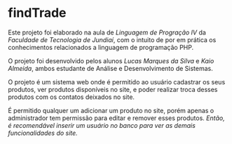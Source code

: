 # findTrade

Este projeto foi elaborado na aula de _Linguagem de Progração IV_ da _Faculdade
de Tecnologia de Jundiaí_, com o intuito de por em prática os conhecimentos
relacionados a linguagem de programação PHP.

O projeto foi desenvolvido pelos alunos _Lucas Marques da Silva_ e _Kaio Almeida_,
ambos estudante de Análise e Desenvolvimento de Sistemas.

O projeto é um sistema web onde é permitido ao usuário cadastrar os seus produtos,
ver produtos disponíveis no site, e poder realizar troca desses produtos com os contatos
deixados no site.

É permitido qualquer um adicionar um produto no site, porém apenas o administrador
tem permissão para editar e remover esses produtos. _Então, é recomendável inserir um
usuário no banco para ver as demais funcionalidades do site._
